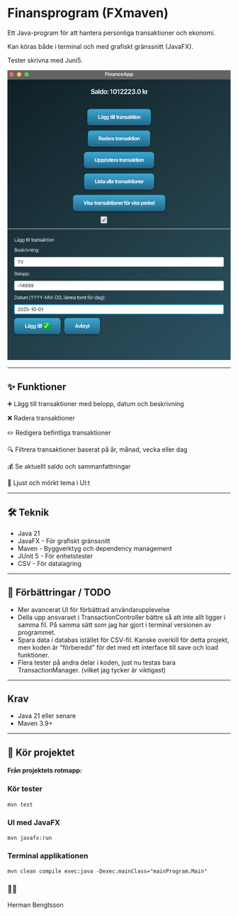 # Finansprogram (FXmaven)

Ett Java-program för att hantera personliga transaktioner och ekonomi.

Kan köras både i terminal och med grafiskt gränssnitt (JavaFX).

Tester skrivna med Juni5.

![App Screenshot](docs/appDemo.png)

---

## ✨ Funktioner
➕ Lägg till transaktioner med belopp, datum och beskrivning

❌ Radera transaktioner

✏️ Redigera befintliga transaktioner

🔍 Filtrera transaktioner baserat på år, månad, vecka eller dag

💰 Se aktuellt saldo och sammanfattningar

🎨 Ljust och mörkt tema i UI:t

---

## 🛠️ Teknik
-  Java 21
-  JavaFX - För grafiskt gränssnitt
-  Maven - Byggverktyg och dependency management
-  JUnit 5 - För enhetstester
-  CSV - För datalagring
---

## 🔮 Förbättringar / TODO
- Mer avancerat UI för förbättrad användarupplevelse
- Della upp ansvaraet i TransactionController bättre så att inte allt ligger i samma fil. På samma sätt som jag har gjort i terminal versionen av programmet.
- Spara data i databas istället för CSV-fil. Kanske overkill för detta projekt, men koden är 
  "förberedd" för det med ett interface till save och load funktioner.
- Flera tester på andra delar i koden, just nu testas bara TransactionManager. (vilket jag tycker är viktigast)
---

## Krav
- Java 21 eller senare
- Maven 3.9+

---
## 🚀 Kör projektet
#### Från projektets rotmapp:

### Kör tester
    mvn test


### UI med JavaFX
    mvn javafx:run

### Terminal applikationen
    mvn clean compile exec:java -Dexec.mainClass="mainProgram.Main"

### 👨‍💻 
Herman Bengtsson

